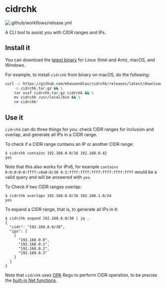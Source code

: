 # cidrchk

![.github/workflows/release.yml](https://github.com/mhausenblas/cidrchk/workflows/.github/workflows/release.yml/badge.svg)

A CLI tool to assist you with CIDR ranges and IPs. 

## Install it

You can download the [latest binary](https://github.com/mhausenblas/cidrchk/releases/latest) 
for Linux (Intel and Arm), macOS, and Windows.

For example, to install `cidrchk` from binary on macOS, do the following:

```sh
curl -L https://github.com/mhausenblas/cidrchk/releases/latest/download/cidrchk_darwin_amd64.tar.gz \
    -o cidrchk.tar.gz && \
    tar xvzf cidrchk.tar.gz cidrchk && \
    mv cidrchk /usr/local/bin && \
    rm cidrchk*
```

## Use it

`cidrchk` can do three things for you: check CIDR ranges for inclusion and overlap,
and generate all IPs in a CIDR range.

To check if a CIDR range contains an IP or another CIDR range:

```
$ cidrchk contains 192.168.0.0/16 192.168.0.42
yes
```

Note that this also works for IPv6, for example 
`contains 0:0:0:0:0:ffff:c0a8:0/30 0:3:ffff:ffff:ffff:ffff:ffff:ffff` would be
a valid query and will be answered with `yes`.

To Check if two CIDR ranges overlap:

```
$ cidrchk overlaps 192.168.0.0/16 192.168.1.0/24
yes
```

To expand a CIDR range, that is, to generate all IPs in it:

```
$ cidrchk expand 192.168.0.0/30 | jq .
{
  "cidr": "192.168.0.0/30",
  "ips": [
    [
      "192.168.0.0",
      "192.168.0.1",
      "192.168.0.2",
      "192.168.0.3"
    ]
  ]
}
```

Note that `cidrchk`  uses [OPA](https://www.openpolicyagent.org/) Rego 
to perform CIDR operation, to be precise the [built-in Net functions](https://www.openpolicyagent.org/docs/latest/policy-reference/#net).